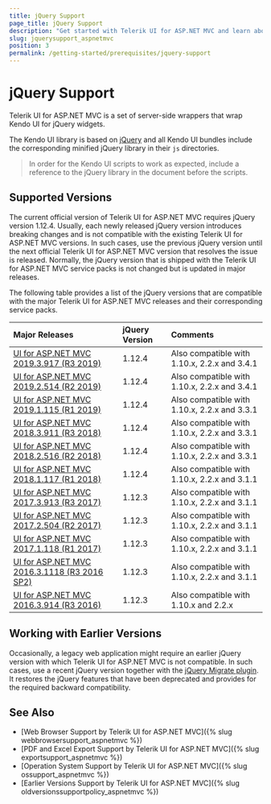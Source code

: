 ```yaml
---
title: jQuery Support
page_title: jQuery Support
description: "Get started with Telerik UI for ASP.NET MVC and learn about the jQuery version support which is delivered by the library."
slug: jquerysupport_aspnetmvc
position: 3
permalink: /getting-started/prerequisites/jquery-support
---
```


# jQuery Support

Telerik UI for ASP.NET MVC is a set of server-side wrappers that wrap Kendo UI for jQuery widgets.

The Kendo UI library is based on [jQuery](http://jquery.com/) and all Kendo UI bundles include the corresponding minified jQuery library in their `js` directories.

> In order for the Kendo UI scripts to work as expected, include a reference to the jQuery library in the document before the scripts.

## Supported Versions

The current official version of Telerik UI for ASP.NET MVC requires jQuery version 1.12.4. Usually, each newly released jQuery version introduces breaking changes and is not compatible with the existing Telerik UI for ASP.NET MVC versions. In such cases, use the previous jQuery version until the next official Telerik UI for ASP.NET MVC version that resolves the issue is released. Normally, the jQuery version that is shipped with the Telerik UI for ASP.NET MVC service packs is not changed but is updated in major releases.

The following table provides a list of the jQuery versions that are compatible with the major Telerik UI for ASP.NET MVC releases and their corresponding service packs.

| Major Releases												                                         | jQuery Version    | Comments  |
| :---															                                             | :---			         | :---	     |
| [UI for ASP.NET MVC 2019.3.917 (R3 2019)](https://www.telerik.com/support/whats-new/aspnet-mvc/release-history/ui-for-asp-net-mvc-r3-2019)|1.12.4| Also compatible with 1.10.x, 2.2.x and 3.4.1|
| [UI for ASP.NET MVC 2019.2.514 (R2 2019)](https://www.telerik.com/support/whats-new/aspnet-mvc/release-history/ui-for-asp-net-mvc-r2-2019)|1.12.4| Also compatible with 1.10.x, 2.2.x and 3.4.1|
| [UI for ASP.NET MVC 2019.1.115 (R1 2019)](https://www.telerik.com/support/whats-new/aspnet-mvc/release-history/progress-telerik-ui-for-asp-net-mvc-2019-1-115-changelog--kendouimvc-2019-1-115-7eeb9109-6558-40a3-9b9b-d6310f985cda)|1.12.4| Also compatible with 1.10.x, 2.2.x and 3.3.1|
| [UI for ASP.NET MVC 2018.3.911 (R3 2018)](https://www.telerik.com/support/whats-new/aspnet-mvc/release-history/ui-for-asp-net-mvc-r3-2018)	|1.12.4| Also compatible with 1.10.x, 2.2.x and 3.3.1|
| [UI for ASP.NET MVC 2018.2.516 (R2 2018)](https://www.telerik.com/support/whats-new/aspnet-mvc/release-history/ui-for-asp-net-mvc-r2-2018-kendouimvc-2018-2-516-a32e87f1-0759-4d41-b2a1-09f2494adcab)	|1.12.4| Also compatible with 1.10.x, 2.2.x and 3.3.1|
| [UI for ASP.NET MVC 2018.1.117 (R1 2018)](https://www.telerik.com/support/whats-new/aspnet-mvc/release-history/ui-for-asp-net-mvc-r1-2018)	|1.12.4| Also compatible with 1.10.x, 2.2.x and 3.1.1|
| [UI for ASP.NET MVC 2017.3.913 (R3 2017)](https://www.telerik.com/support/whats-new/aspnet-mvc/release-history/ui-for-asp-net-mvc-r3-2017)	|1.12.3| Also compatible with 1.10.x, 2.2.x and 3.1.1|
| [UI for ASP.NET MVC 2017.2.504 (R2 2017)](https://www.telerik.com/support/whats-new/aspnet-mvc/release-history/ui-for-asp-net-mvc-r2-2017)	|1.12.3| Also compatible with 1.10.x, 2.2.x and 3.1.1|
| [UI for ASP.NET MVC 2017.1.118 (R1 2017)](https://www.telerik.com/support/whats-new/aspnet-mvc/release-history/ui-for-asp-net-mvc-r1-2017)	|1.12.3| Also compatible with 1.10.x, 2.2.x and 3.1.1|
| [UI for ASP.NET MVC 2016.3.1118 (R3 2016 SP2)](https://www.telerik.com/support/whats-new/aspnet-mvc/release-history/ui-for-asp-net-mvc-r3-2016-sp2)	|1.12.3| Also compatible with 1.10.x, 2.2.x and 3.1.1|
| [UI for ASP.NET MVC 2016.3.914 (R3 2016)](https://www.telerik.com/support/whats-new/aspnet-mvc/release-history/ui-for-asp-net-mvc-r3-2016)	|1.12.3| Also compatible with 1.10.x and 2.2.x|

## Working with Earlier Versions

Occasionally, a legacy web application might require an earlier jQuery version with which Telerik UI for ASP.NET MVC is not compatible. In such cases, use a recent jQuery version together with the [jQuery Migrate plugin](https://github.com/jquery/jquery-migrate/). It restores the jQuery features that have been deprecated and provides for the required backward compatibility.

## See Also

* [Web Browser Support by Telerik UI for ASP.NET MVC]({% slug webbrowsersupport_aspnetmvc %})
* [PDF and Excel Export Support by Telerik UI for ASP.NET MVC]({% slug exportsupport_aspnetmvc %})
* [Operation System Support by Telerik UI for ASP.NET MVC]({% slug ossupport_aspnetmvc %})
* [Earlier Versions Support by Telerik UI for ASP.NET MVC]({% slug oldversionssupportpolicy_aspnetmvc %})
